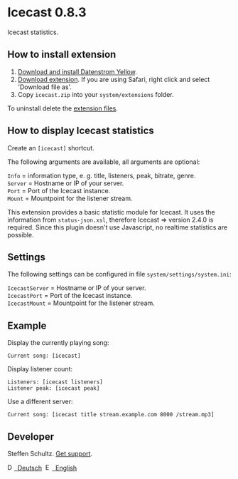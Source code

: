Icecast 0.8.3
=============
Icecast statistics.

## How to install extension

1. [Download and install Datenstrom Yellow](https://github.com/datenstrom/yellow/).
2. [Download extension](https://github.com/datenstrom/yellow-extensions/raw/master/zip/icecast.zip). If you are using Safari, right click and select 'Download file as'.
3. Copy `icecast.zip` into your `system/extensions` folder.

To uninstall delete the [extension files](extension.ini).

## How to display Icecast statistics

Create an `[icecast]` shortcut. 

The following arguments are available, all arguments are optional:

`Info` = information type, e. g. title, listeners, peak, bitrate, genre.  
`Server` = Hostname or IP of your server.  
`Port` = Port of the Icecast instance.  
`Mount` = Mountpoint for the listener stream. 

This extension provides a basic statistic module for Icecast. It uses the information from `status-json.xsl`, therefore Icecast => version 2.4.0 is required. Since this plugin doesn't use Javascript, no realtime statistics are possible. 

## Settings

The following settings can be configured in file `system/settings/system.ini`:

`IcecastServer` = Hostname or IP of your server.  
`IcecastPort` = Port of the Icecast instance.  
`IcecastMount` = Mountpoint for the listener stream. 

## Example

Display the currently playing song:

    Current song: [icecast]

Display listener count:

    Listeners: [icecast listeners]  
    Listener peak: [icecast peak]

Use a different server: 

    Current song: [icecast title stream.example.com 8000 /stream.mp3]


## Developer

Steffen Schultz. [Get support](https://github.com/schulle4u/yellow-extensions-schulle4u/issues).

<p>
<a href="README-de.md"><img src="https://raw.githubusercontent.com/datenstrom/yellow-extensions/master/source/help/language-de.png" width="15" height="15" alt="Deutsch">&nbsp; Deutsch</a>&nbsp;
<a href="README.md"><img src="https://raw.githubusercontent.com/datenstrom/yellow-extensions/master/source/help/language-en.png" width="15" height="15" alt="English">&nbsp; English</a>&nbsp;
</p>

